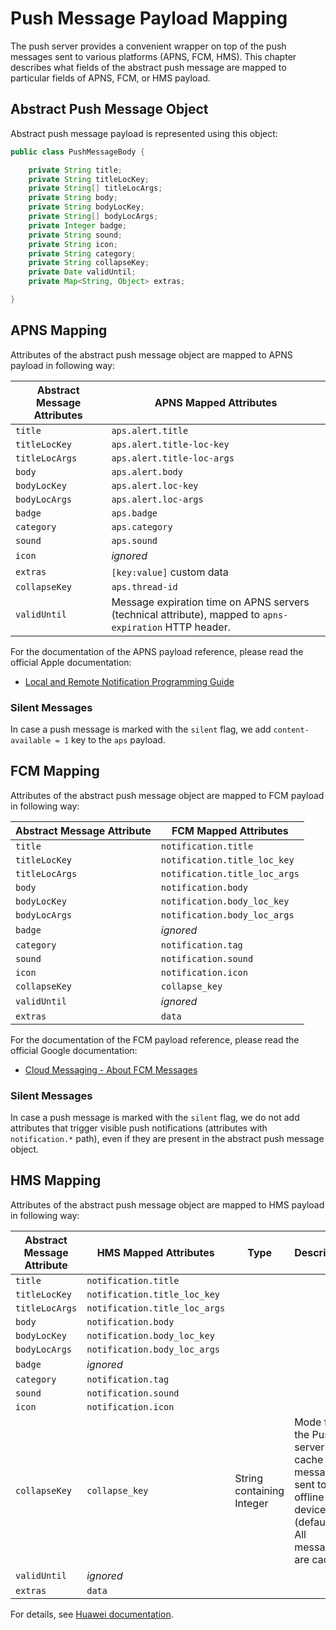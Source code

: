 # Push Message Payload Mapping

The push server provides a convenient wrapper on top of the push messages sent to various platforms (APNS, FCM, HMS).
This chapter describes what fields of the abstract push message are mapped to particular fields of APNS, FCM, or HMS payload.

## Abstract Push Message Object

Abstract push message payload is represented using this object:

```java
public class PushMessageBody {

    private String title;
    private String titleLocKey;
    private String[] titleLocArgs;
    private String body;
    private String bodyLocKey;
    private String[] bodyLocArgs;
    private Integer badge;
    private String sound;
    private String icon;
    private String category;
    private String collapseKey;
    private Date validUntil;
    private Map<String, Object> extras;

}
```

## APNS Mapping

Attributes of the abstract push message object are mapped to APNS payload in following way:


| Abstract Message Attributes | APNS Mapped Attributes     |
|-----------------------------|----------------------------|
| `title`                     | `aps.alert.title`          |
| `titleLocKey`               | `aps.alert.title-loc-key`  |
| `titleLocArgs`              | `aps.alert.title-loc-args` |
| `body`                      | `aps.alert.body`           |
| `bodyLocKey`                | `aps.alert.loc-key`        |
| `bodyLocArgs`               | `aps.alert.loc-args`       |
| `badge`                     | `aps.badge`                |
| `category`                  | `aps.category`             |
| `sound`                     | `aps.sound`                |
| `icon`                      | _ignored_                  |
| `extras`                    | `[key:value]` custom data  |
| `collapseKey`               | `aps.thread-id`            |
| `validUntil`                | Message expiration time on APNS servers (technical attribute), mapped to `apns-expiration` HTTP header.|

For the documentation of the APNS payload reference, please read the official Apple documentation:

- [Local and Remote Notification Programming Guide](https://developer.apple.com/library/archive/documentation/NetworkingInternet/Conceptual/RemoteNotificationsPG/PayloadKeyReference.html)

### Silent Messages

In case a push message is marked with the `silent` flag, we add `content-available = 1` key to the `aps` payload.

## FCM Mapping

Attributes of the abstract push message object are mapped to FCM payload in following way:

| Abstract Message Attribute      | FCM Mapped Attributes         |
|---------------------------------|-------------------------------|
| `title`                         | `notification.title`          |
| `titleLocKey`                   | `notification.title_loc_key`  |
| `titleLocArgs`                  | `notification.title_loc_args` |
| `body`                          | `notification.body`           |
| `bodyLocKey`                    | `notification.body_loc_key`   |
| `bodyLocArgs`                   | `notification.body_loc_args`  |
| `badge`                         | _ignored_                     |
| `category`                      | `notification.tag`            |
| `sound`                         | `notification.sound`          |
| `icon`                          | `notification.icon`           |
| `collapseKey`                   | `collapse_key`                |
| `validUntil`                    | _ignored_                     |
| `extras`                        | `data`                        |

For the documentation of the FCM payload reference, please read the official Google documentation:

- [Cloud Messaging - About FCM Messages](https://firebase.google.com/docs/cloud-messaging/concept-options)

### Silent Messages

In case a push message is marked with the `silent` flag, we do not add attributes that trigger visible push notifications (attributes with `notification.*` path), even if they are present in the abstract push message object.


## HMS Mapping

Attributes of the abstract push message object are mapped to HMS payload in following way:

| Abstract Message Attribute | HMS Mapped Attributes         | Type                       | Description                                                                                                        |
|----------------------------|-------------------------------|----------------------------|--------------------------------------------------------------------------------------------------------------------|
| `title`                    | `notification.title`          |                            |                                                                                                                    |
| `titleLocKey`              | `notification.title_loc_key`  |                            |                                                                                                                    |
| `titleLocArgs`             | `notification.title_loc_args` |                            |                                                                                                                    |
| `body`                     | `notification.body`           |                            |                                                                                                                    |
| `bodyLocKey`               | `notification.body_loc_key`   |                            |                                                                                                                    |
| `bodyLocArgs`              | `notification.body_loc_args`  |                            |                                                                                                                    |
| `badge`                    | _ignored_                     |                            |                                                                                                                    |
| `category`                 | `notification.tag`            |                            |                                                                                                                    |
| `sound`                    | `notification.sound`          |                            |                                                                                                                    |
| `icon`                     | `notification.icon`           |                            |                                                                                                                    |
| `collapseKey`              | `collapse_key`                | String containing Integer  | Mode for the Push Kit server to cache messages sent to an offline device. `-1` (default): All messages are cached. |
| `validUntil`               | _ignored_                     |                            |                                                                                                                    |
| `extras`                   | `data`                        |                            |                                                                                                                    |

For details, see [Huawei documentation](https://developer.huawei.com/consumer/en/doc/HMSCore-References/https-send-api-0000001050986197).
